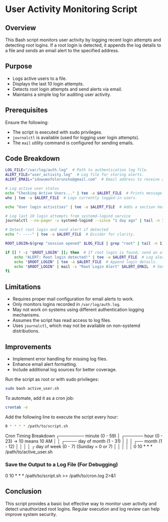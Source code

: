 # User Activity Monitoring Script

## Overview
This Bash script monitors user activity by logging recent login attempts and detecting root logins. If a root login is detected, it appends the log details to a file and sends an email alert to the specified address.

## Purpose
- Logs active users to a file.
- Displays the last 10 login attempts.
- Detects root login attempts and send alerts via email.
- Maintains a simple log for auditing user activity.

## Prerequisites
Ensure the following:
- The script is executed with sudo privileges.
- `journalctl` is available (used for logging user login attempts).
- The `mail` utility command is configured for sending emails.

## Code Breakdown

```bash
LOG_FILE="/var/log/auth.log"  # Path to authentication log file.
ALERT_FILE="user_activity.log"  # Log file for storing alerts.
ALERT_EMAIL="idowumofolorunsho@gmail.com"  # Email address to receive alerts.

# Log active user status
echo "Checking Active Users..." | tee -a $ALERT_FILE  # Prints message and logs it.
who | tee -a $ALERT_FILE  # Logs currently logged-in users.

echo "User login activities" | tee -a $ALERT_FILE  # Adds a section heading.

# Log last 10 login attempts from systemd-logind service
journalctl --no-pager -u systemd-logind --since "1 day ago" | tail -n 10 | tee -a $ALERT_FILE

# Detect root login and send alert if detected
echo "- ----" | tee -a $ALERT_FILE  # Divider for clarity.

ROOT_LOGIN=$(grep "session opened" $LOG_FILE | grep "root" | tail -n 1)  # Fetch last root login.

if [[ ! -z "$ROOT_LOGIN" ]]; then  # If root login is found, send an alert.
    echo "ALERT: Root login detected!" | tee -a $ALERT_FILE  # Log alert.
    echo "$ROOT_LOGIN" | tee -a $ALERT_FILE  # Append login details.
    echo "$ROOT_LOGIN" | mail -s "Root Login Alert" $ALERT_EMAIL  # Send email alert.
fi
```

## Limitations
- Requires proper mail configuration for email alerts to work.
- Only monitors logins recorded in `/var/log/auth.log`.
- May not work on systems using different authentication logging mechanisms.
- Assumes the script has read access to log files.
- Uses `journalctl`, which may not be available on non-systemd distributions.

## Improvements
- Implement error handling for missing log files.
- Enhance email alert formatting.
- Include additional log sources for better coverage.


Run the script as root or with sudo privileges:
```bash
sudo bash active_user.sh
```
To automate, add it as a cron job:
```bash
crontab -e
```
Add the following line to execute the script every hour:
```bash
0 * * * * /path/to/script.sh
```

Cron Timing Breakdown
┌──────── minute (0 - 59)
│ ┌────── hour (0 - 23)  → 10 means 10 AM
│ │ ┌──── day of month (1 - 31)
│ │ │ ┌── month (1 - 12)
│ │ │ │ ┌ day of week (0 - 7) (Sunday = 0 or 7)
│ │ │ │ │
0 10 * * * /path/to/active_user.sh

### Save the Output to a Log File (For Debugging)
0 10 * * * /path/to/script.sh >> /path/to/cron.log 2>&1



## Conclusion
This script provides a basic but effective way to monitor user activity and detect unauthorized root logins. Regular execution and log review can help improve system security.

